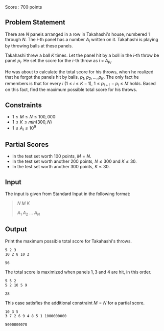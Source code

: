 Score : $700$ points

## Problem Statement

There are $N$ panels arranged in a row in Takahashi's house, numbered $1$ through $N$. The $i$-th panel has a number $A_i$ written on it. Takahashi is playing by throwing balls at these panels.

Takahashi threw a ball $K$ times. Let the panel hit by a boll in the $i$-th throw be panel $p_i$. He set the score for the $i$-th throw as $i \times A_{p_i}$.

He was about to calculate the total score for his throws, when he realized that he forgot the panels hit by balls, $p_1,p_2,...,p_K$. The only fact he remembers is that for every $i$ $(1 \leq i \leq K-1)$, $1 \leq p_{i+1}-p_i \leq M$ holds. Based on this fact, find the maximum possible total score for his throws.

## Constraints

- $1 \leq M \leq N \leq 100,000$
- $1 \leq K \leq min(300,N)$
- $1 \leq A_i \leq 10^{9}$

## Partial Scores

- In the test set worth $100$ points, $M = N$.
- In the test set worth another $200$ points, $N \leq 300$ and $K \leq 30$.
- In the test set worth another $300$ points, $K \leq 30$.

## Input

The input is given from Standard Input in the following format:

> $N$ $M$ $K$
> 
> $A_1$ $A_2$ … $A_N$

## Output

Print the maximum possible total score for Takahashi's throws.

```input1
5 2 3
10 2 8 10 2
```

```output1
56
```

The total score is maximized when panels $1,3$ and $4$ are hit, in this order.

```input2
5 5 2
5 2 10 5 9
```

```output2
28
```

This case satisfies the additional constraint $M = N$ for a partial score.

```input3
10 3 5
3 7 2 6 9 4 8 5 1 1000000000
```

```output3
5000000078
```